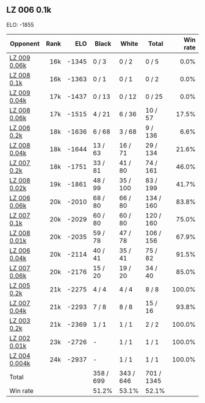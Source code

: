 ## LZ 006 0.1k ##

ELO: -1855

Opponent | Rank | ELO | Black | White | Total | Win rate
---------|-----:|----:|-------|-------|-------|-------:
[LZ 009 0.06k](LZ%20009%200.06k.md) | 16k | -1345 | 0 / 3 | 0 / 2 | 0 / 5 | 0.0%
[LZ 008 0.1k](LZ%20008%200.1k.md) | 16k | -1363 | 0 / 1 | 0 / 1 | 0 / 2 | 0.0%
[LZ 009 0.04k](LZ%20009%200.04k.md) | 17k | -1437 | 0 / 13 | 0 / 12 | 0 / 25 | 0.0%
[LZ 008 0.06k](LZ%20008%200.06k.md) | 17k | -1515 | 4 / 21 | 6 / 36 | 10 / 57 | 17.5%
[LZ 006 0.2k](LZ%20006%200.2k.md) | 18k | -1636 | 6 / 68 | 3 / 68 | 9 / 136 | 6.6%
[LZ 008 0.04k](LZ%20008%200.04k.md) | 18k | -1644 | 13 / 63 | 16 / 71 | 29 / 134 | 21.6%
[LZ 007 0.2k](LZ%20007%200.2k.md) | 18k | -1751 | 33 / 81 | 41 / 80 | 74 / 161 | 46.0%
[LZ 008 0.02k](LZ%20008%200.02k.md) | 19k | -1861 | 48 / 99 | 35 / 100 | 83 / 199 | 41.7%
[LZ 006 0.06k](LZ%20006%200.06k.md) | 20k | -2010 | 68 / 80 | 66 / 80 | 134 / 160 | 83.8%
[LZ 007 0.1k](LZ%20007%200.1k.md) | 20k | -2029 | 60 / 80 | 60 / 80 | 120 / 160 | 75.0%
[LZ 008 0.01k](LZ%20008%200.01k.md) | 20k | -2035 | 59 / 78 | 47 / 78 | 106 / 156 | 67.9%
[LZ 006 0.04k](LZ%20006%200.04k.md) | 20k | -2114 | 40 / 41 | 35 / 41 | 75 / 82 | 91.5%
[LZ 007 0.06k](LZ%20007%200.06k.md) | 20k | -2176 | 15 / 20 | 19 / 20 | 34 / 40 | 85.0%
[LZ 005 0.2k](LZ%20005%200.2k.md) | 21k | -2275 | 4 / 4 | 4 / 4 | 8 / 8 | 100.0%
[LZ 007 0.04k](LZ%20007%200.04k.md) | 21k | -2293 | 7 / 8 | 8 / 8 | 15 / 16 | 93.8%
[LZ 003 0.2k](LZ%20003%200.2k.md) | 21k | -2369 | 1 / 1 | 1 / 1 | 2 / 2 | 100.0%
[LZ 002 0.01k](LZ%20002%200.01k.md) | 23k | -2726 | - | 1 / 1 | 1 / 1 | 100.0%
[LZ 004 0.004k](LZ%20004%200.004k.md) | 24k | -2937 | - | 1 / 1 | 1 / 1 | 100.0%
Total | | | 358 / 699 | 343 / 646 | 701 / 1345 | 
Win rate| | | 51.2% | 53.1% | 52.1% | 
